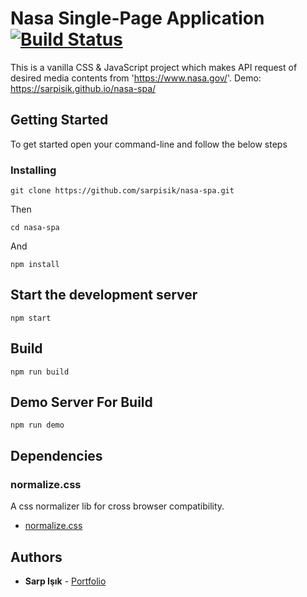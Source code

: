 # Nasa Single-Page Application [![Build Status](https://travis-ci.com/sarpisik/nasa-spa.svg?branch=master)](https://travis-ci.com/sarpisik/nasa-spa)

This is a vanilla CSS & JavaScript project which makes API request of desired media contents from 'https://www.nasa.gov/'.
Demo: https://sarpisik.github.io/nasa-spa/

## Getting Started

To get started open your command-line and follow the below steps

### Installing

```
git clone https://github.com/sarpisik/nasa-spa.git
```

Then

```
cd nasa-spa
```

And

```
npm install
```

## Start the development server

```
npm start
```

## Build

```
npm run build
```

## Demo Server For Build

```
npm run demo
```

## Dependencies

### normalize.css

A css normalizer lib for cross browser compatibility.

- [normalize.css](https://necolas.github.io/normalize.css/)

## Authors

- **Sarp Işık** - [Portfolio](https://www.sarpisik.com/)
